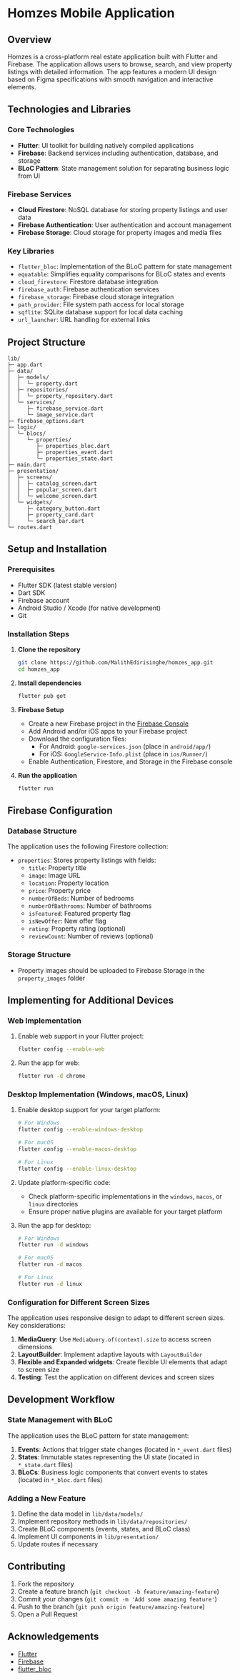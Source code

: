 # Homzes Mobile Application

## Overview

Homzes is a cross-platform real estate application built with Flutter and Firebase. The application allows users to browse, search, and view property listings with detailed information. The app features a modern UI design based on Figma specifications with smooth navigation and interactive elements.

## Technologies and Libraries

### Core Technologies
- **Flutter**: UI toolkit for building natively compiled applications
- **Firebase**: Backend services including authentication, database, and storage
- **BLoC Pattern**: State management solution for separating business logic from UI

### Firebase Services
- **Cloud Firestore**: NoSQL database for storing property listings and user data
- **Firebase Authentication**: User authentication and account management
- **Firebase Storage**: Cloud storage for property images and media files

### Key Libraries
- `flutter_bloc`: Implementation of the BLoC pattern for state management
- `equatable`: Simplifies equality comparisons for BLoC states and events
- `cloud_firestore`: Firestore database integration
- `firebase_auth`: Firebase authentication services
- `firebase_storage`: Firebase cloud storage integration
- `path_provider`: File system path access for local storage
- `sqflite`: SQLite database support for local data caching
- `url_launcher`: URL handling for external links

## Project Structure

```
lib/
├─ app.dart
├─ data/
│  ├─ models/
│  │  └─ property.dart
│  ├─ repositories/
│  │  └─ property_repository.dart
│  └─ services/
│     ├─ firebase_service.dart
│     └─ image_service.dart
├─ firebase_options.dart
├─ logic/
│  └─ blocs/
│     └─ properties/
│        ├─ properties_bloc.dart
│        ├─ properties_event.dart
│        └─ properties_state.dart
├─ main.dart
├─ presentation/
│  ├─ screens/
│  │  ├─ catalog_screen.dart
│  │  ├─ popular_screen.dart
│  │  └─ welcome_screen.dart
│  └─ widgets/
│     ├─ category_button.dart
│     ├─ property_card.dart
│     └─ search_bar.dart
└─ routes.dart
```

## Setup and Installation

### Prerequisites
- Flutter SDK (latest stable version)
- Dart SDK
- Firebase account
- Android Studio / Xcode (for native development)
- Git

### Installation Steps

1. **Clone the repository**
   ```bash
   git clone https://github.com/MalithEdirisinghe/homzes_app.git
   cd homzes_app
   ```

2. **Install dependencies**
   ```bash
   flutter pub get
   ```

3. **Firebase Setup**
   - Create a new Firebase project in the [Firebase Console](https://console.firebase.google.com/)
   - Add Android and/or iOS apps to your Firebase project
   - Download the configuration files:
     - For Android: `google-services.json` (place in `android/app/`)
     - For iOS: `GoogleService-Info.plist` (place in `ios/Runner/`)
   - Enable Authentication, Firestore, and Storage in the Firebase console

4. **Run the application**
   ```bash
   flutter run
   ```

## Firebase Configuration

### Database Structure
The application uses the following Firestore collection:
- `properties`: Stores property listings with fields:
  - `title`: Property title
  - `image`: Image URL
  - `location`: Property location
  - `price`: Property price
  - `numberOfBeds`: Number of bedrooms
  - `numberOfBathrooms`: Number of bathrooms
  - `isFeatured`: Featured property flag
  - `isNewOffer`: New offer flag
  - `rating`: Property rating (optional)
  - `reviewCount`: Number of reviews (optional)

### Storage Structure
- Property images should be uploaded to Firebase Storage in the `property_images` folder

## Implementing for Additional Devices

### Web Implementation
1. Enable web support in your Flutter project:
   ```bash
   flutter config --enable-web
   ```
2. Run the app for web:
   ```bash
   flutter run -d chrome
   ```

### Desktop Implementation (Windows, macOS, Linux)

1. Enable desktop support for your target platform:
   ```bash
   # For Windows
   flutter config --enable-windows-desktop
   
   # For macOS
   flutter config --enable-macos-desktop
   
   # For Linux
   flutter config --enable-linux-desktop
   ```

2. Update platform-specific code:
   - Check platform-specific implementations in the `windows`, `macos`, or `linux` directories
   - Ensure proper native plugins are available for your target platform

3. Run the app for desktop:
   ```bash
   # For Windows
   flutter run -d windows
   
   # For macOS
   flutter run -d macos
   
   # For Linux
   flutter run -d linux
   ```

### Configuration for Different Screen Sizes

The application uses responsive design to adapt to different screen sizes. Key considerations:

1. **MediaQuery**: Use `MediaQuery.of(context).size` to access screen dimensions
2. **LayoutBuilder**: Implement adaptive layouts with `LayoutBuilder`
3. **Flexible and Expanded widgets**: Create flexible UI elements that adapt to screen size
4. **Testing**: Test the application on different devices and screen sizes

## Development Workflow

### State Management with BLoC

The application uses the BLoC pattern for state management:

1. **Events**: Actions that trigger state changes (located in `*_event.dart` files)
2. **States**: Immutable states representing the UI state (located in `*_state.dart` files)
3. **BLoCs**: Business logic components that convert events to states (located in `*_bloc.dart` files)

### Adding a New Feature

1. Define the data model in `lib/data/models/`
2. Implement repository methods in `lib/data/repositories/`
3. Create BLoC components (events, states, and BLoC class)
4. Implement UI components in `lib/presentation/`
5. Update routes if necessary

## Contributing

1. Fork the repository
2. Create a feature branch (`git checkout -b feature/amazing-feature`)
3. Commit your changes (`git commit -m 'Add some amazing feature'`)
4. Push to the branch (`git push origin feature/amazing-feature`)
5. Open a Pull Request

## Acknowledgements

- [Flutter](https://flutter.dev/)
- [Firebase](https://firebase.google.com/)
- [flutter_bloc](https://pub.dev/packages/flutter_bloc)
